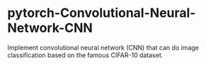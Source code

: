 # pytorch-Convolutional-Neural-Network-CNN
Implement convolutional neural network (CNN) that can do image classification based on the famous CIFAR-10 dataset.
